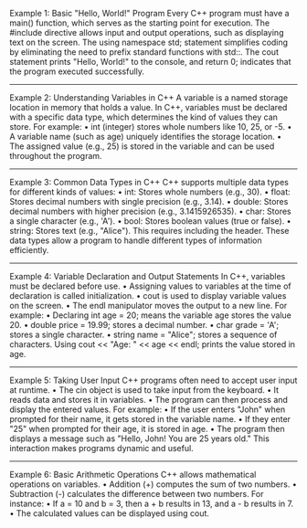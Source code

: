 Example 1: Basic "Hello, World!" Program
Every C++ program must have a main() function, which serves as the starting point for execution. The #include <iostream> directive allows input and output operations, such as displaying text on the screen. The using namespace std; statement simplifies coding by eliminating the need to prefix standard functions with std::. The cout statement prints "Hello, World!" to the console, and return 0; indicates that the program executed successfully.
________________________________________
Example 2: Understanding Variables in C++
A variable is a named storage location in memory that holds a value. In C++, variables must be declared with a specific data type, which determines the kind of values they can store.
For example:
•	int (integer) stores whole numbers like 10, 25, or -5.
•	A variable name (such as age) uniquely identifies the storage location.
•	The assigned value (e.g., 25) is stored in the variable and can be used throughout the program.
________________________________________
Example 3: Common Data Types in C++
C++ supports multiple data types for different kinds of values:
•	int: Stores whole numbers (e.g., 30).
•	float: Stores decimal numbers with single precision (e.g., 3.14).
•	double: Stores decimal numbers with higher precision (e.g., 3.1415926535).
•	char: Stores a single character (e.g., 'A').
•	bool: Stores boolean values (true or false).
•	string: Stores text (e.g., "Alice"). This requires including the <string> header.
These data types allow a program to handle different types of information efficiently.
________________________________________
Example 4: Variable Declaration and Output Statements
In C++, variables must be declared before use.
•	Assigning values to variables at the time of declaration is called initialization.
•	cout is used to display variable values on the screen.
•	The endl manipulator moves the output to a new line.
For example:
•	Declaring int age = 20; means the variable age stores the value 20.
•	double price = 19.99; stores a decimal number.
•	char grade = 'A'; stores a single character.
•	string name = "Alice"; stores a sequence of characters.
Using cout << "Age: " << age << endl; prints the value stored in age.
________________________________________
Example 5: Taking User Input
C++ programs often need to accept user input at runtime.
•	The cin object is used to take input from the keyboard.
•	It reads data and stores it in variables.
•	The program can then process and display the entered values.
For example:
•	If the user enters "John" when prompted for their name, it gets stored in the variable name.
•	If they enter "25" when prompted for their age, it is stored in age.
•	The program then displays a message such as "Hello, John! You are 25 years old."
This interaction makes programs dynamic and useful.
________________________________________
Example 6: Basic Arithmetic Operations
C++ allows mathematical operations on variables.
•	Addition (+) computes the sum of two numbers.
•	Subtraction (-) calculates the difference between two numbers.
For instance:
•	If a = 10 and b = 3, then a + b results in 13, and a - b results in 7.
•	The calculated values can be displayed using cout.



